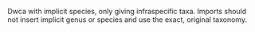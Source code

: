 Dwca with implicit species, only giving infraspecific taxa.
Imports should not insert implicit genus or species and use the exact, original taxonomy.

